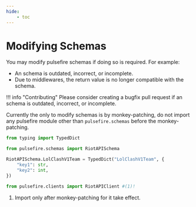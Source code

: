 ```yaml
---
hide:
    - toc
---
```


# Modifying Schemas

You may modify pulsefire schemas if doing so is required. For example:

- An schema is outdated, incorrect, or incomplete.
- Due to middlewares, the return value is no longer compatible with the schema.

!!! info "Contributing"
    Please consider creating a bugfix pull request if an schema is outdated, incorrect, or incomplete.

Currently the only to modify schemas is by monkey-patching, do not import any pulsefire module other than `pulsefire.schemas` before the monkey-patching.

```python
from typing import TypedDict

from pulsefire.schemas import RiotAPISchema

RiotAPISchema.LolClashV1Team = TypedDict("LolClashV1Team", {
    "key1": str,
    "key2": int,
})

from pulsefire.clients import RiotAPIClient #(1)!
```

1. Import only after monkey-patching for it take effect.
